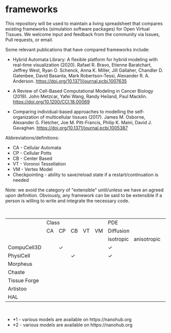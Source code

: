 # frameworks

This repository will be used to maintain a living spreadsheet that compares existing 
frameworks (simulation software packages) for Open Virtual Tissues. We welcome input and feedback from the community  via Issues, Pull requests, or email.

Some relevant publications that have compared frameworks include: 

* Hybrid Automata Library: A flexible platform for hybrid modeling with real-time visualization (2020).
Rafael R. Bravo, Etienne Baratchart, Jeffrey West, Ryan O. Schenck, Anna K. Miller, Jill Gallaher, Chandler D. Gatenbee, David Basanta, Mark Robertson-Tessi, Alexander R. A. Anderson. https://doi.org/10.1371/journal.pcbi.1007635

* A Review of Cell-Based Computational Modeling in Cancer Biology (2019).
    John Metzcar, Yafei Wang, Randy Heiland, Paul Macklin. https://doi.org/10.1200/CCI.18.00069
    
* Comparing individual-based approaches to modelling the self-organization of multicellular tissues (2017).
    James M. Osborne, Alexander G. Fletcher, Joe M. Pitt-Francis, Philip K. Maini, David J. Gavaghan. https://doi.org/10.1371/journal.pcbi.1005387


Abbreviations/definitions:<br>
* CA - Cellular Automata
* CP - Cellular Potts
* CB - Center Based
* VT - Voronoi Tessellation
* VM - Vertex Model
* Checkpointing - ability to save/reload state if a restart/continuation is needed

Note: we avoid the category of "extensible" until/unless we have an agreed upon definition. Obviously, any framework can be said to be extensible if a person is willing to write and integrate the necessary code.

<br>
<table>
  <tr>
    <td></td>
    <td colspan="5">Class</td>
    <td colspan="3">PDE</td>
    <td>Lng</td>
    <td>APIs</td>
    <td>GUI</td>
    <td>Web</td>
    <td colspan="2">Intracellular</td>
    <td>Checkpointing</td>
    <td colspan="3">Operating system</td>
    <td colspan="2">Parallelism</td>
  </tr>
  <tr>
    <td></td>
    <td>CA</td>
    <td>CP</td>
    <td>CB</td>
    <td>VT</td>
    <td>VM</td>
    <td colspan="2">Diffusion</td>
    <td>Advection</td>
    <td></td>
    <td></td>
    <td></td>
    <td></td>
    <td>Boolean</td>
    <td>ODEs</td>
    <td></td>
    <td>Win</td>
    <td>Mac</td>
    <td>Linux</td>
    <td>OpenMP</td>
    <td>MPI</td>
  </tr>
  <tr>
    <td></td>
    <td></td>
    <td></td>
    <td></td>
    <td></td>
    <td></td>
    <td>isotropic</td>
    <td>anisotropic</td>
  </tr>
  <tr>
    <td>CompuCell3D</td>
    <td></td>
    <td>&check;</td>
    <td></td>
    <td></td>
    <td></td>
    <td>&check;</td>
    <td></td>
    <td></td>
    <td>C++</td>
    <td>Python</td>
    <td>&check;</td>
    <td>*1</td>
    <td>&check;</td>
    <td>&check;</td>
    <td></td>
    <td>&check;</td>
    <td>&check;</td>
    <td>&check;</td>
    <td>&check;</td>
    <td></td>
  </tr>
    <tr>
    <td>PhysiCell</td>
    <td></td>
    <td></td>
    <td>&check;</td>
    <td></td>
    <td></td>
    <td>&check;</td>
    <td></td>
    <td></td>
    <td>C++</td>
    <td>C++</td>
    <td>&check;</td>
    <td>*2</td>
    <td>&check;</td>
    <td>&check;</td>
    <td></td>
    <td>&check;</td>
    <td>&check;</td>
    <td>&check;</td>
    <td>&check;</td>
    <td></td>
  </tr>
    <tr>
    <td>Morpheus</td>
    <tr>
    <td>Chaste</td>
    <tr>
    <td>Tissue Forge</td>
    <tr>
    <td>Artistoo</td>
    <tr>
    <td>HAL</td>
  </tr>
</table>

<br>
<ul>
<li> *1 - various models are available on https://nanohub.org </li>
<li> *2 - various models are available on https://nanohub.org </li>
</ul>

